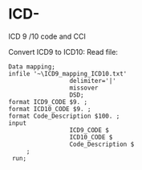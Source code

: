 # ICD-
ICD 9 /10 code and CCI 

Convert ICD9 to ICD10:
Read file:

```SAS
Data mapping;
infile '~\ICD9_mapping_ICD10.txt'
                 delimiter='|'
                 missover
                 DSD;
format ICD9_CODE $9. ;
format ICD10_CODE $9. ;
format Code_Description $100. ;
input
                 ICD9_CODE $
                 ICD10_CODE $
                 Code_Description $
     ;
 run;
```
